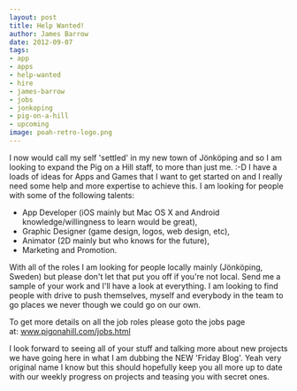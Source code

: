 ```yaml
---
layout: post
title: Help Wanted!
author: James Barrow
date: 2012-09-07
tags:
- app
- apps
- help-wanted
- hire
- james-barrow
- jobs
- jonkoping
- pig-on-a-hill
- upcoming
image: poah-retro-logo.png
---
```


I now would call my self 'settled' in my new town of Jönköping and so I am looking to expand the Pig on a Hill staff, to more than just me. :-D I have a loads of ideas for Apps and Games that I want to get started on and I really need some help and more expertise to achieve this. I am looking for people with some of the following talents:

- App Developer (iOS mainly but Mac OS X and Android knowledge/willingness to learn would be great),
- Graphic Designer (game design, logos, web design, etc),
- Animator (2D mainly but who knows for the future),
- Marketing and Promotion.

With all of the roles I am looking for people locally mainly (Jönköping, Sweden) but please don't let that put you off if you're not local. Send me a sample of your work and I'll have a look at everything. I am looking to find people with drive to push themselves, myself and everybody in the team to go places we never though we could go on our own.

To get more details on all the job roles please goto the jobs page at: <a title="Jobs Link" href="https://www.pigonahill.com/jobs.html" target="_blank">www.pigonahill.com/jobs.html</a>

I look forward to seeing all of your stuff and talking more about new projects we have going here in what I am dubbing the NEW 'Friday Blog'. Yeah very original name I know but this should hopefully keep you all more up to date with our weekly progress on projects and teasing you with secret ones.

